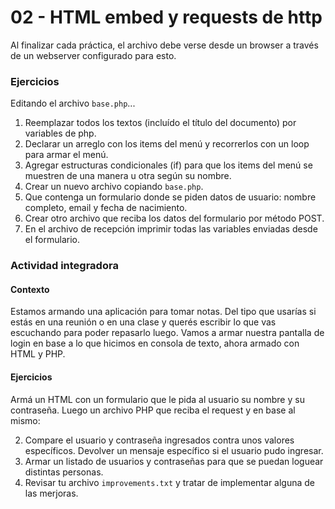 # 02 - HTML embed y requests de http

Al finalizar cada práctica, el archivo debe verse desde un browser a través de un webserver configurado para esto.

### Ejercicios
Editando el archivo `base.php`...

1. Reemplazar todos los textos (incluído el título del documento) por variables de php.
2. Declarar un arreglo con los items del menú y recorrerlos con un loop para armar el menú.
3. Agregar estructuras condicionales (if) para que los items del menú se muestren de una manera u otra según su nombre.
4. Crear un nuevo archivo copiando `base.php`.
4. Que contenga un formulario donde se piden datos de usuario: nombre completo, email y fecha de nacimiento.
5. Crear otro archivo que reciba los datos del formulario por método POST.
6. En el archivo de recepción imprimir todas las variables enviadas desde el formulario.

### Actividad integradora
#### Contexto
Estamos armando una aplicación para tomar notas. Del tipo que usarías si estás en una reunión o en una clase y querés escribir lo que vas escuchando para poder repasarlo luego. Vamos a armar nuestra pantalla de login en base a lo que hicimos en consola de texto, ahora armado con HTML y PHP.

#### Ejercicios
Armá un HTML con un formulario que le pida al usuario su nombre y su contraseña.
Luego un archivo PHP que reciba el request y en base al mismo:

2. Compare el usuario y contraseña ingresados contra unos valores específicos. Devolver un mensaje específico si el usuario pudo ingresar.
3. Armar un listado de usuarios y contraseñas para que se puedan loguear distintas personas.
5. Revisar tu archivo `improvements.txt` y tratar de implementar alguna de las merjoras.
